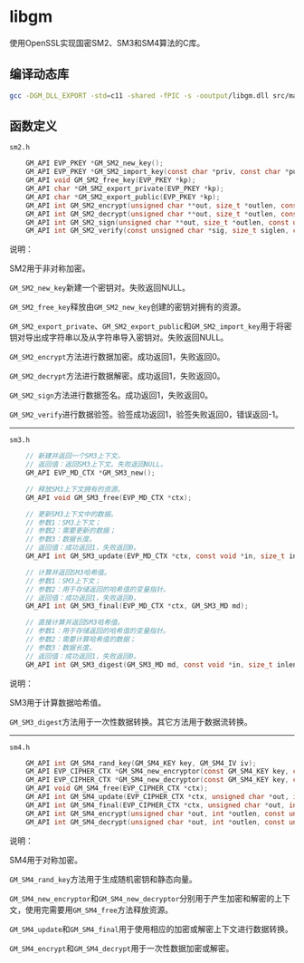 # libgm

使用OpenSSL实现国密SM2、SM3和SM4算法的C库。

## 编译动态库

```sh
gcc -DGM_DLL_EXPORT -std=c11 -shared -fPIC -s -ooutput/libgm.dll src/main/*.c -Llib -lcrypto -Iinclude
```

## 函数定义

`sm2.h`

```c
    GM_API EVP_PKEY *GM_SM2_new_key();
    GM_API EVP_PKEY *GM_SM2_import_key(const char *priv, const char *pub);
    GM_API void GM_SM2_free_key(EVP_PKEY *kp);
    GM_API char *GM_SM2_export_private(EVP_PKEY *kp);
    GM_API char *GM_SM2_export_public(EVP_PKEY *kp);
    GM_API int GM_SM2_encrypt(unsigned char **out, size_t *outlen, const unsigned char *in, size_t inlen, EVP_PKEY *kp);
    GM_API int GM_SM2_decrypt(unsigned char **out, size_t *outlen, const unsigned char *in, size_t inlen, EVP_PKEY *kp);
    GM_API int GM_SM2_sign(unsigned char **out, size_t *outlen, const unsigned char *in, size_t inlen, EVP_PKEY *kp);
    GM_API int GM_SM2_verify(const unsigned char *sig, size_t siglen, const unsigned char *in, size_t inlen, EVP_PKEY *kp);
```

说明：

SM2用于非对称加密。

`GM_SM2_new_key`新建一个密钥对。失败返回NULL。

`GM_SM2_free_key`释放由`GM_SM2_new_key`创建的密钥对拥有的资源。

`GM_SM2_export_private`、`GM_SM2_export_public`和`GM_SM2_import_key`用于将密钥对导出成字符串以及从字符串导入密钥对。失败返回NULL。

`GM_SM2_encrypt`方法进行数据加密。成功返回1，失败返回0。

`GM_SM2_decrypt`方法进行数据解密。成功返回1，失败返回0。

`GM_SM2_sign`方法进行数据签名。成功返回1，失败返回0。

`GM_SM2_verify`进行数据验签。验签成功返回1，验签失败返回0，错误返回-1。

---

`sm3.h`

```c
    // 新建并返回一个SM3上下文。
    // 返回值：返回SM3上下文。失败返回NULL。
    GM_API EVP_MD_CTX *GM_SM3_new();

    // 释放SM3上下文拥有的资源。
    GM_API void GM_SM3_free(EVP_MD_CTX *ctx);

    // 更新SM3上下文中的数据。
    // 参数1：SM3上下文；
    // 参数2：需要更新的数据；
    // 参数3：数据长度。
    // 返回值：成功返回1，失败返回0。
    GM_API int GM_SM3_update(EVP_MD_CTX *ctx, const void *in, size_t inlen);

    // 计算并返回SM3哈希值。
    // 参数1：SM3上下文；
    // 参数2：用于存储返回的哈希值的变量指针。
    // 返回值：成功返回1，失败返回0。
    GM_API int GM_SM3_final(EVP_MD_CTX *ctx, GM_SM3_MD md);

    // 直接计算并返回SM3哈希值。
    // 参数1：用于存储返回的哈希值的变量指针。
    // 参数2：需要计算哈希值的数据；
    // 参数3：数据长度。
    // 返回值：成功返回1，失败返回0。
    GM_API int GM_SM3_digest(GM_SM3_MD md, const void *in, size_t inlen);
```

说明：

SM3用于计算数据哈希值。

`GM_SM3_digest`方法用于一次性数据转换。其它方法用于数据流转换。

---

`sm4.h`

```c
    GM_API int GM_SM4_rand_key(GM_SM4_KEY key, GM_SM4_IV iv);
    GM_API EVP_CIPHER_CTX *GM_SM4_new_encryptor(const GM_SM4_KEY key, const GM_SM4_IV);
    GM_API EVP_CIPHER_CTX *GM_SM4_new_decryptor(const GM_SM4_KEY key, const GM_SM4_IV);
    GM_API void GM_SM4_free(EVP_CIPHER_CTX *ctx);
    GM_API int GM_SM4_update(EVP_CIPHER_CTX *ctx, unsigned char *out, int *outlen, const unsigned char *in, int inlen);
    GM_API int GM_SM4_final(EVP_CIPHER_CTX *ctx, unsigned char *out, int *outlen);
    GM_API int GM_SM4_encrypt(unsigned char *out, int *outlen, const unsigned char *in, int inlen, const GM_SM4_KEY key, const GM_SM4_IV);
    GM_API int GM_SM4_decrypt(unsigned char *out, int *outlen, const unsigned char *in, int inlen, const GM_SM4_KEY key, const GM_SM4_IV);
```

说明：

SM4用于对称加密。

`GM_SM4_rand_key`方法用于生成随机密钥和静态向量。

`GM_SM4_new_encryptor`和`GM_SM4_new_decryptor`分别用于产生加密和解密的上下文，使用完需要用`GM_SM4_free`方法释放资源。

`GM_SM4_update`和`GM_SM4_final`用于使用相应的加密或解密上下文进行数据转换。

`GM_SM4_encrypt`和`GM_SM4_decrypt`用于一次性数据加密或解密。